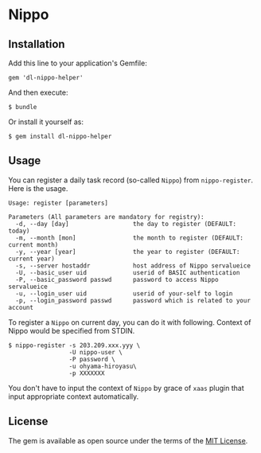 # Nippo

## Installation

Add this line to your application's Gemfile:

```
gem 'dl-nippo-helper'
```

And then execute:

    $ bundle

Or install it yourself as:

    $ gem install dl-nippo-helper

## Usage
You can register a daily task record (so-called `Nippo`) from `nippo-register`. Here is the usage.
```
Usage: register [parameters]

Parameters (All parameters are mandatory for registry):
  -d, --day [day]                  the day to register (DEFAULT: today)
  -m, --month [mon]                the month to register (DEFAULT: current month)
  -y, --year [year]                the year to register (DEFAULT: current year)
  -s, --server hostaddr            host address of Nippo servalueice
  -U, --basic_user uid             userid of BASIC authentication
  -P, --basic_password passwd      password to access Nippo servalueice
  -u, --login_user uid             userid of your-self to login
  -p, --login_password passwd      password which is related to your account
```

To register a `Nippo` on current day, you can do it with following. Context of Nippo would be specified from STDIN.
```
$ nippo-register -s 203.209.xxx.yyy \
                 -U nippo-user \
                 -P password \
                 -u ohyama-hiroyasu\
                 -p XXXXXXX
```
You don't have to input the context of `Nippo` by grace of `xaas` plugin that input appropriate context automatically.

## License

The gem is available as open source under the terms of the [MIT License](http://opensource.org/licenses/MIT).
